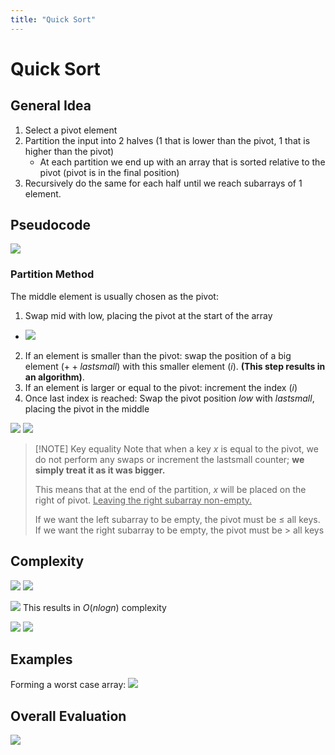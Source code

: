 ```yaml
---
title: "Quick Sort"
---
```

# Quick Sort
## General Idea
1. Select a pivot element
2. Partition the input into 2 halves (1 that is lower than the pivot, 1 that is higher than the pivot)
	- At each partition we end up with an array that is sorted relative to the pivot (pivot is in the final position)
3. Recursively do the same for each half until we reach subarrays of 1 element.

## Pseudocode
![](https://i.imgur.com/3ezJ7J7.png)

### Partition Method
The middle element is usually chosen as the pivot:
1. Swap mid with low, placing the pivot at the start of the array
- ![](https://i.imgur.com/s9rWqhm.png)
2. If an element is smaller than the pivot: swap the position of a big element $(++lastsmall)$ with this smaller element $(i)$. __(This step results in an [](005%20Sorting%20Algorithms.md#^85ee66%7Cunstable) algorithm)__.
3. If an element is larger or equal to the pivot: increment the index $(i)$
4. Once last index is reached: Swap the pivot position $low$ with $lastsmall$, placing the pivot in the middle

![](https://i.imgur.com/F8TKAUu.png)
![](https://i.imgur.com/s4gxfuU.png)

> [!NOTE] Key equality
> Note that when a key $x$ is equal to the pivot, we do not perform any swaps or increment the lastsmall counter; __we simply treat it as it was bigger.__
> 
> This means that at the end of the partition, $x$ will be placed on the right of pivot. <u>Leaving the right subarray non-empty.</u>
> 
> If we want the left subarray to be empty, the pivot must be $\le$ all keys.
> If we want the right subarray to be empty, the pivot must be $>$ all keys
## Complexity
![](https://i.imgur.com/3libTLv.png)
![](https://i.imgur.com/5VTznYZ.png)

![](https://i.imgur.com/10uneW7.png)
This results in $O(nlogn)$ complexity

![](https://i.imgur.com/2PzRqdf.png)
![](https://i.imgur.com/FhofqQe.png)


## Examples
Forming a worst case array:
![](https://i.imgur.com/TBa1xzm.png)

## Overall Evaluation
![](https://i.imgur.com/d4EdqEd.png)
